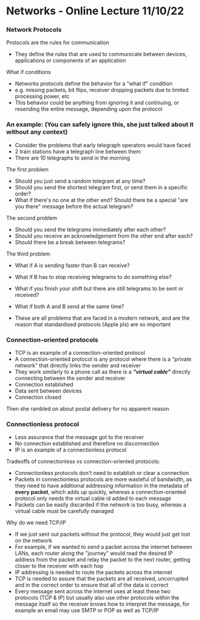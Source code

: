 # Networks - Online Lecture 11/10/22

### Network Protocols

Protocols are the rules for communication  
- They define the rules that are used to communicate between devices, applications or components of an application 
  
What if conditions  
- Networks protocols define the behavior for a "what if" condition
 - e.g. missing packets, bit flips, receiver dropping packets due to limited processing power, etc
- This behavior could be anything from ignoring it and continuing, or resending the entire message, depending upon the protocol
  
### An example: (You can safely ignore this, she just talked about it without any context)

- Consider the problems that early telegraph operators would have faced
- 2 train stations have a telegraph line between them
- There are 10 telegraphs to send in the morning
  
The first problem  
- Should you just send a random telegram at any time?
- Should you send the shortest telegram first, or send them in a specific order?
- What if there's no one at the other end? Should there be a special "are you there" message before the actual telegram?
  
The second problem
- Should you send the telegrams immediately after each other?
- Should you receive an acknowledgement from the other end after each?
- Should there be a break between telegrams?
  
The third problem
- What if A is sending faster than B can receive?
- What if B has to stop receiving telegrams to do something else?
- What if you finish your shift but there are still telegrams to be sent or received?
- What if both A and B send at the same time?
  
- These are all problems that are faced in a modern network, and are the reason that standardised protocols (Apple pls) are so important

### Connection-oriented protocols

- TCP is an example of a connection-oriented protocol
- A connection-oriented protocol is any protocol where there is a "private network" that directly links the sender and receiver
 - They work similarly to a phone call as there is a ***"virtual cable"*** directly connecting between the sender and receiver
 - Connection established
 - Data sent between devices
 - Connection closed
  
Then she rambled on about postal delivery for no apparent reason

### Connectionless protocol

- Less assurance that the message got to the receiver
- No connection established and therefore no disconnection
- IP is an example of a connectionless protocol
  
Tradeoffs of connectionless vs connection-oriented protocols:
- Connectionless protocols don't need to establish or clear a connection
- Packets in connectionless protocols are more wasteful of bandwidth, as they need to have additional addressing information in the metadata of **every packet**, which adds up quickly, whereas a connection-oriented protocol only needs the virtual cable id added to each message
- Packets can be easily discarded if the network is too busy, whereas a virtual cable must be carefully managed
  
Why do we need TCP/IP
- If we just sent out packets without the protocol, they would just get lost on the network
- For example, if we wanted to send a packet across the internet between LANs, each router along the "journey" would read the desired IP address from the packet and relay the packet to the next router, getting closer to the receiver with each hop
- IP addressing is needed to route the packets across the internet
- TCP is needed to assure that the packets are all received, uncorrupted and in the correct order to ensure that all of the data is correct
- Every message sent across the internet uses at least these two protocols (TCP & IP) but usually also use other protocols within the message itself so the receiver knows how to interpret the message, for example an email may use SMTP or POP as well as TCP/IP